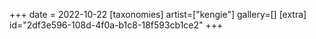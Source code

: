 +++
date = 2022-10-22
[taxonomies]
artist=["kengie"]
gallery=[]
[extra]
id="2df3e596-108d-4f0a-b1c8-18f593cb1ce2"
+++